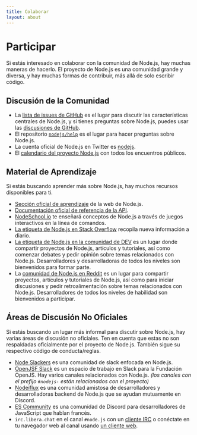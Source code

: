 ```yaml
---
title: Colaborar
layout: about
---
```


# Participar

Si estás interesado en colaborar con la comunidad de Node.js, hay muchas maneras de hacerlo. El proyecto de Node.js es una comunidad grande y diversa, y hay muchas formas de contribuir, más allá de solo escribir código.

## Discusión de la Comunidad

- La [lista de issues de GitHub](https://github.com/nodejs/node/issues) es el lugar para discutir las características centrales de Node.js, y si tienes preguntas sobre Node.js, puedes usar las [discusiones de GitHub](https://github.com/orgs/nodejs/discussions).
- El repositorio [`nodejs/help`](https://github.com/nodejs/help/issues) es el lugar para hacer preguntas sobre Node.js.
- La cuenta oficial de Node.js en Twitter es [nodejs](https://twitter.com/nodejs).
- El [calendario del proyecto Node.js](https://nodejs.org/calendar) con todos los encuentros públicos.

## Material de Aprendizaje

Si estás buscando aprender más sobre Node.js, hay muchos recursos disponibles para ti.

- [Sección oficial de aprendizaje](https://nodejs.org/es/learn/) de la web de Node.js.
- [Documentación oficial de referencia de la API](https://nodejs.org/api/).
- [NodeSchool.io](https://nodeschool.io/) te enseñará conceptos de Node.js a través de juegos interactivos en la línea de comandos.
- [La etiqueta de Node.js en Stack Overflow](https://stackoverflow.com/questions/tagged/node.js) recopila nueva información a diario.
- [La etiqueta de Node.js en la comunidad de DEV](https://dev.to/t/node) es un lugar donde compartir proyectos de Node.js, artículos y tutoriales, así como comenzar debates y pedir opinión sobre temas relacionados con Node.js. Desarrolladores y desarrolladoras de todos los niveles son bienvenidos para formar parte.
- La [comunidad de Node.js en Reddit](https://www.reddit.com/r/node) es un lugar para compartir proyectos, artículos y tutoriales de Node.js, así como para iniciar discusiones y pedir retroalimentación sobre temas relacionados con Node.js. Desarrolladores de todos los niveles de habilidad son bienvenidos a participar.

## Áreas de Discusión No Oficiales

Si estás buscando un lugar más informal para discutir sobre Node.js, hay varias áreas de discusión no oficiales. Ten en cuenta que estas no son respaldadas oficialmente por el proyecto de Node.js. También sigue su respectivo código de conducta/reglas.

- [Node Slackers](https://www.nodeslackers.com/) es una comunidad de slack enfocada en Node.js.
- [OpenJSF Slack](https://slack-invite.openjsf.org/) es un espacio de trabajo en Slack para la Fundación OpenJS. Hay varios canales relacionados con Node.js. _(los canales con el prefijo `#nodejs-` están relacionados con el proyecto)_
- [Nodeiflux](https://discordapp.com/invite/vUsrbjd) es una comunidad amistosa de desarrolladores y desarrolladoras backend de Node.js que se ayudan mutuamente en Discord.
- [ES Community](https://discord.gg/zJsuc6vvhn) es una comunidad de Discord para desarrolladores de JavaScript que hablan francés.
- `irc.libera.chat` en el canal `#node.js` con un [cliente IRC](https://es.wikipedia.org/wiki/Comparaci%C3%B3n_de_clientes_de_Internet_Relay_Chat) o conéctate en tu navegador web al canal usando [un cliente web](https://kiwiirc.com/nextclient/).
